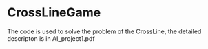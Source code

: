 # CrossLineGame
The code is used to solve the problem of the CrossLine, the detailed descripton is in AI_project1.pdf
